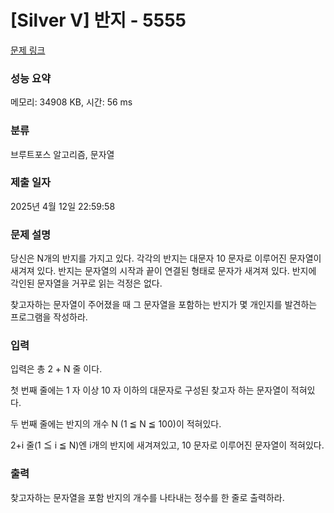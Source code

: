 # [Silver V] 반지 - 5555 

[문제 링크](https://www.acmicpc.net/problem/5555) 

### 성능 요약

메모리: 34908 KB, 시간: 56 ms

### 분류

브루트포스 알고리즘, 문자열

### 제출 일자

2025년 4월 12일 22:59:58

### 문제 설명

<p>당신은 N개의 반지를 가지고 있다. 각각의 반지는 대문자 10 문자로 이루어진 문자열이 새겨져 있다. 반지는 문자열의 시작과 끝이 연결된 형태로 문자가 새겨져 있다. 반지에 각인된 문자열을 거꾸로 읽는 걱정은 없다.</p>

<p>찾고자하는 문자열이 주어졌을 때 그 문자열을 포함하는 반지가 몇 개인지를 발견하는 프로그램을 작성하라.</p>

### 입력 

 <p>입력은 총 2 + N 줄 이다.</p>

<p>첫 번째 줄에는 1 자 이상 10 자 이하의 대문자로 구성된 찾고자 하는 문자열이 적혀있다.</p>

<p>두 번째 줄에는 반지의 개수 N (1 ≦ N ≦ 100)이 적혀있다.</p>

<p>2+i 줄(1 ≦ i ≦ N)엔 i개의 반지에 새겨져있고, 10 문자로 이루어진 문자열이 적혀있다.</p>

### 출력 

 <p>찾고자하는 문자열을 포함 반지의 개수를 나타내는 정수를 한 줄로 출력하라.</p>

